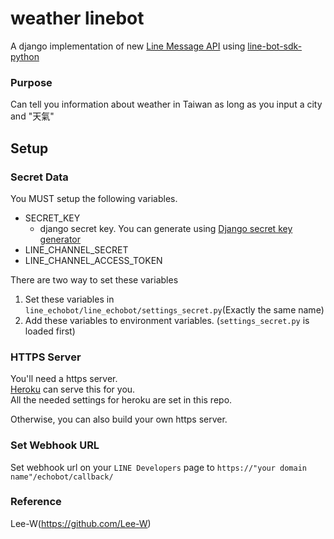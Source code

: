 # weather linebot 

A django implementation of new [Line Message API](https://devdocs.line.me/en/#messaging-api) using [line-bot-sdk-python](https://github.com/line/line-bot-sdk-python)


### Purpose
Can tell you information about weather in Taiwan as long as you input a city and "天氣"

## Setup

### Secret Data
You MUST setup the following variables.

- SECRET\_KEY
	- django secret key. You can generate using [Django secret key generator](https://gist.github.com/mattseymour/9205591)	
- LINE\_CHANNEL\_SECRET
- LINE\_CHANNEL\_ACCESS\_TOKEN

There are two way to set these variables  
1. Set these variables in `line_echobot/line_echobot/settings_secret.py`(Exactly the same name)  
2. Add these variables to environment variables. (`settings_secret.py` is loaded first)

### HTTPS Server
You'll need a https server.  
[Heroku](https://www.heroku.com) can serve this for you.  
All the needed settings for heroku are set in this repo.

Otherwise, you can also build your own https server.

### Set Webhook URL
Set webhook url on your `LINE Developers` page to `https://"your domain name"/echobot/callback/`

### Reference
Lee-W(https://github.com/Lee-W)

